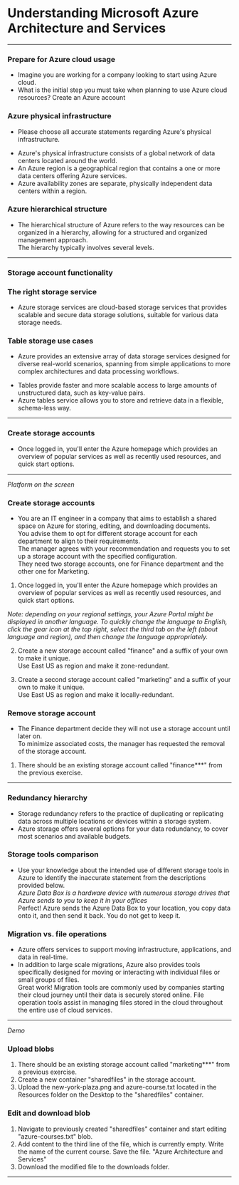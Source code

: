 # Understanding Microsoft Azure Architecture and Services
---
### Prepare for Azure cloud usage
* Imagine you are working for a company looking to start using Azure cloud.
* What is the initial step you must take when planning to use Azure cloud resources?
Create an Azure account

### Azure physical infrastructure
* Please choose all accurate statements regarding Azure's physical infrastructure.
- Azure's physical infrastructure consists of a global network of data centers located around the world.   
- An Azure region is a geographical region that contains a one or more data centers offering Azure services.    
- Azure availability zones are separate, physically independent data centers within a region.

### Azure hierarchical structure
* The hierarchical structure of Azure refers to the way resources can be organized in a hierarchy, allowing for a structured and organized management approach.   
The hierarchy typically involves several levels.
---
### Storage account functionality
### The right storage service
* Azure storage services are cloud-based storage services that provides scalable and secure data storage solutions, suitable for various data storage needs.

### Table storage use cases
* Azure provides an extensive array of data storage services designed for diverse real-world scenarios, spanning from simple applications to more complex architectures and data processing workflows.
- Tables provide faster and more scalable access to large amounts of unstructured data, such as key-value pairs.
- Azure tables service allows you to store and retrieve data in a flexible, schema-less way.
---
### Create storage accounts
* Once logged in, you'll enter the Azure homepage which provides an overview of popular services as well as recently used resources, and quick start options.
---
*Platform on the screen*
### Create storage accounts
* You are an IT engineer in a company that aims to establish a shared space on Azure for storing, editing, and downloading documents.    
You advise them to opt for different storage account for each department to align to their requirements.     
The manager agrees with your recommendation and requests you to set up a storage account with the specified configuration.     
They need two storage accounts, one for Finance department and the other one for Marketing.
1. Once logged in, you'll enter the Azure homepage which provides an overview of popular services as well as recently used resources, and quick start options.
   
*Note: depending on your regional settings, your Azure Portal might be displayed in another language. To quickly change the language to English, click the gear icon at the top right, select the third tab on the left (about language and region), and then change the language appropriately.*

2. Create a new storage account called "finance" and a suffix of your own to make it unique.    
Use East US as region and make it zone-redundant.

3. Create a second storage account called "marketing" and a suffix of your own to make it unique.   
Use East US as region and make it locally-redundant.

### Remove storage account
* The Finance department decide they will not use a storage account until later on.     
To minimize associated costs, the manager has requested the removal of the storage account.

1. There should be an existing storage account called "finance***" from the previous exercise.
---

### Redundancy hierarchy
* Storage redundancy refers to the practice of duplicating or replicating data across multiple locations or devices within a storage system.
* Azure storage offers several options for your data redundancy, to cover most scenarios and available budgets.

### Storage tools comparison
* Use your knowledge about the intended use of different storage tools in Azure to identify the inaccurate statement from the descriptions provided below.   
*Azure Data Box is a hardware device with numerous storage drives that Azure sends to you to keep it in your offices*    
Perfect! Azure sends the Azure Data Box to your location, you copy data onto it, and then send it back. You do not get to keep it.

### Migration vs. file operations 
* Azure offers services to support moving infrastructure, applications, and data in real-time.   
* In addition to large scale migrations, Azure also provides tools specifically designed for moving or interacting with individual files or small groups of files.    
Great work! Migration tools are commonly used by companies starting their cloud journey until their data is securely stored online. File operation tools assist in managing files stored in the cloud throughout the entire use of cloud services.
---
*Demo*
### Upload blobs
1. There should be an existing storage account called "marketing***" from a previous exercise.
2. Create a new container "sharedfiles" in the storage account.
3. Upload the new-york-plaza.png and azure-course.txt located in the Resources folder on the Desktop to the "sharedfiles" container.

### Edit and download blob
1. Navigate to previously created "sharedfiles" container and start editing "azure-courses.txt" blob.
2. Add content to the third line of the file, which is currently empty. Write the name of the current course. Save the file. "Azure Architecture and Services"
3. Download the modified file to the downloads folder.
---
